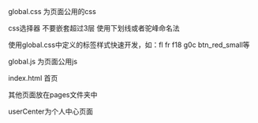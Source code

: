global.css 为页面公用的css

css选择器 不要嵌套超过3层 使用下划线或者驼峰命名法

使用global.css中定义的标签样式快速开发，如：fl fr f18 g0c btn_red_small等

global.js 为页面公用js

index.html 首页

其他页面放在pages文件夹中

userCenter为个人中心页面
